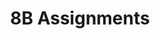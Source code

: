 ---
title: 8B Assignments
layout: assignments
description: >-
  The following links contain assignment descriptions.
intro:
  blurbs:
    - image: /img/illustrations-coffee.svg
      text: >
        Assignment 1
      link: 8B-english/assignment1/
      disabled:
    - image: /img/illustrations-coffee-gear.svg
      text: >
        Assignment 2
      link: 8B-english/assignment2/
      disabled:
    - image: /img/illustrations-tutorials.svg
      text: >
        Assignment 3
      link: 8B-english/assignment3/
      disabled:
    - image: /img/illustrations-meeting-space.svg
      text: >
        Assignment 4
      link: 8B-english/assignment4/
      disabled: disabled
---